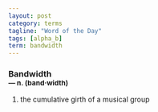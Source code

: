 ```yaml
---
layout: post
category: terms
tagline: "Word of the Day"
tags: [alpha_b]
term: bandwidth
---
```


<h3>Bandwidth<br/> <small>&mdash; n. (band<span><span>&middot;</span></span>width)</small></h3>
<p><ol>
<li>the cumulative girth of a musical group</li>
</ol></p>
